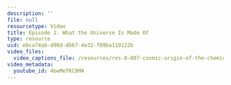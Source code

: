 ```yaml
---
description: ''
file: null
resourcetype: Video
title: Episode 2. What the Universe Is Made Of
type: resource
uid: ebca74ab-d90d-db67-4e32-f89ba110122b
video_files:
  video_captions_file: /resources/res-8-007-cosmic-origin-of-the-chemical-elements-fall-2019/Videos/episode2/episode-2.-what-the-universe-is-made-of/4bwMeTKC0M4.vtt
video_metadata:
  youtube_id: 4bwMeTKC0M4
---
```

